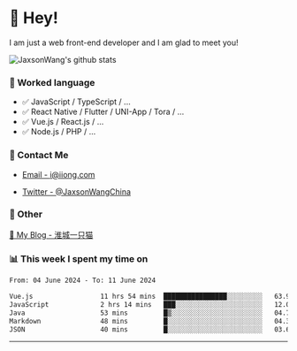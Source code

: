 # 👋 Hey!

I am just a web front-end developer and I am glad to meet you!

![JaxsonWang's github stats](https://github-readme-stats.vercel.app/api?username=JaxsonWang&&show_icons=true&&title_color=1abc9c&&icon_color=1abc9c)


### 📝 Worked language

- ✅ JavaScript / TypeScript / ...
- ✅ React Native / Flutter / UNI-App / Tora / ...
- ✅ Vue.js / React.js / ...
- ✅ Node.js / PHP / ...

### 📮 Contact Me

- [Email - i@iiong.com](mailto:i@iiong.com)

- [Twitter - @JaxsonWangChina](https://twitter.com/JaxsonWangChina)

### 🤪 Other

[📌 My Blog - 淮城一只猫](https://iiong.com)

### 📊 This week I spent my time on

<!--START_SECTION:waka-->

```txt
From: 04 June 2024 - To: 11 June 2024

Vue.js                 11 hrs 54 mins  ████████████████░░░░░░░░░   63.92 %
JavaScript             2 hrs 14 mins   ███░░░░░░░░░░░░░░░░░░░░░░   12.01 %
Java                   53 mins         █▒░░░░░░░░░░░░░░░░░░░░░░░   04.78 %
Markdown               48 mins         █░░░░░░░░░░░░░░░░░░░░░░░░   04.36 %
JSON                   40 mins         █░░░░░░░░░░░░░░░░░░░░░░░░   03.60 %
```

<!--END_SECTION:waka-->

---
